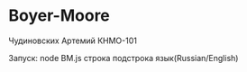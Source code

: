 # Boyer-Moore
Чудиновских Артемий КНМО-101

Запуск: node BM.js строка подстрока язык(Russian/English)

